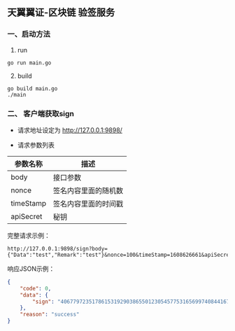 ## 天翼翼证-区块链 验签服务

### 一、启动方法
1. run
```shell script
go run main.go
```
2. build
```shell script
go build main.go
./main
```

### 二、 客户端获取sign

- 请求地址设定为 http://127.0.0.1:9898/

- 请求参数列表

参数名称 | 描述
---|---
body | 接口参数
nonce | 签名内容里面的随机数
timeStamp | 签名内容里面的时间戳
apiSecret | 秘钥


完整请求示例：
```
http://127.0.0.1:9898/sign?body={"Data":"test","Remark":"test"}&nonce=100&timeStamp=1608626661&apiSecret=482e4610af93b60a113a8ecc61a500eaf054ee6df030ac2ece669acbe58ec28e
```
响应JSON示例：

```json
{
	"code": 0,
	"data": {
		"sign": "40677972351786153192903865501230545775316569974084416717902566734041634855574+24262690419852203592204540437043224196359361711282558324821312146479811246097"
	},
	"reason": "success"
}
```
